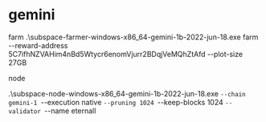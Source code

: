 # gemini

farm
.\subspace-farmer-windows-x86_64-gemini-1b-2022-jun-18.exe farm --reward-address 5C7ifhNZVAHim4nBd5Wtycr6enomVjurr2BDqjVeMQhZtAfd --plot-size 27GB


node

.\subspace-node-windows-x86_64-gemini-1b-2022-jun-18.exe `--chain gemini-1 `--execution native `--pruning 1024 `--keep-blocks 1024 `--validator `--name eternall
